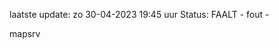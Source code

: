 laatste update: 
zo 30-04-2023 19:45   uur 
Status: FAALT - fout - 
<div class="service R">mapsrv</div>
